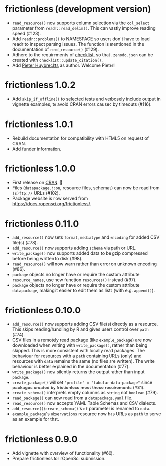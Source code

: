 # frictionless (development version)

- `read_resource()` now supports column selection via the `col_select` parameter
  from `readr::read_delim()`.
  This can vastly improve reading speed (#123).
- Add `readr::problems()` to NAMESPACE so users don't have to load readr to
  inspect parsing issues.
  The function is mentioned in the documentation of `read_resource()` (#129).
- Adhere to the requirements of [checklist](https://github.com/inbo/checklist),
  so that `.zenodo.json` can be created with `checklist::update_citation()`.
- Add [Pieter Huybrechts](https://orcid.org/0000-0002-6658-6062) as author.
  Welcome Pieter!

# frictionless 1.0.2

- Add `skip_if_offline()` to selected tests and verbosely include 
  output in vignette examples, to avoid CRAN errors caused by timeouts (#116).

# frictionless 1.0.1

- Rebuild documentation for compatibility with HTML5 on request of CRAN.
- Add funder information.

# frictionless 1.0.0

- First release on [CRAN](https://cran.r-project.org/package=frictionless). 🎉
- Files (`datapackage.json`, resource files, schemas) can now be read from
  `(s)ftp://` URLs (#102).
- Package website is now served from <https://docs.ropensci.org/frictionless/>.

# frictionless 0.11.0

- `add_resource()` now sets `format`, `mediatype` and `encoding` for added CSV 
  file(s) (#78).
- `add_resource()` now supports adding `schema` via path or URL.
- `write_package()` now supports added data to be gzip compressed before being
  written to disk (#98).
- `read_resource()` will now warn rather than error on unknown encoding (#86).
- `package` objects no longer have or require the custom attribute 
  `resource_names`, use new function `resources()` instead (#97).
- `package` objects no longer have or require the custom attribute 
  `datapackage`, making it easier to edit them as lists (with e.g. `append()`).

# frictionless 0.10.0

- `add_resource()` now supports adding CSV file(s) directly as a resource.
  This skips reading/handling by R and gives users control over `path` (#74).
- CSV files in a remotely read package (like `example_package`) are now
  downloaded when writing with `write_package()`, rather than being skipped.
  This is more consistent with locally read packages.
  The behaviour for resources with a `path` containing URLs (only) and resources 
  with `data` remains the same (no files are written).
  The write behaviour is better explained in the documentation (#77).
- `write_package()` now silently returns the output rather than input `package`.
- `create_package()` will set `"profile" = "tabular-data-package"` since 
  packages created by frictionless meet those requirements (#81).
- `create_schema()` interprets empty columns as `string` not `boolean` (#79).
- `read_package()` can now read from a `datapackage.yaml` file.
- `read_resource()` now accepts YAML Table Schemas and CSV dialects.
- `add_resource()`/`create_schema()`'s `df` parameter is renamed to `data`.
- `example_package`'s `observations` resource now has URLs as `path` to serve 
  as an example for that.

# frictionless 0.9.0

- Add vignette with overview of functionality (#60).
- Prepare frictionless for rOpenSci submission.
